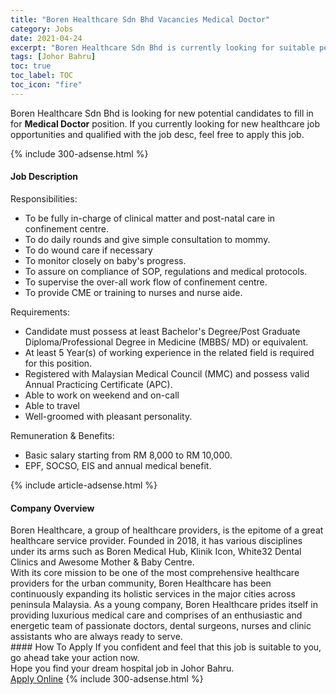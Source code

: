 ```yaml
---
title: "Boren Healthcare Sdn Bhd Vacancies Medical Doctor" 
category: Jobs 
date: 2021-04-24 
excerpt: "Boren Healthcare Sdn Bhd is currently looking for suitable person to fill in the Medical Doctor which positioned at Johor Bahru" 
tags: [Johor Bahru] 
toc: true 
toc_label: TOC 
toc_icon: "fire" 
--- 
```


<p>Boren Healthcare Sdn Bhd is looking for new potential candidates to fill in for <b>Medical Doctor</b> position. If you currently looking for new healthcare job opportunities and qualified with the job desc, feel free to apply this job.
</p>{% include 300-adsense.html %} 
<div><div><h4>Job Description</h4></div><div><div><span><div><p>Responsibilities:</p><ul><li>To be fully in-charge of clinical matter and post-natal care in confinement centre.</li><li>To do daily rounds and give simple consultation to mommy.</li><li>To do wound care if necessary</li><li>To monitor closely on baby's progress.</li><li>To assure on compliance of SOP, regulations and medical protocols.</li><li>To supervise the over-all work flow of confinement centre.</li><li>To provide CME or training to nurses and nurse aide.</li></ul><p>Requirements:</p><ul><li>Candidate must possess at least Bachelor's Degree/Post Graduate Diploma/Professional Degree in Medicine (MBBS/ MD) or equivalent.</li><li>At least 5&#160;Year(s) of working experience in the related field is required for this position.</li><li>Registered with Malaysian Medical Council (MMC) and possess valid Annual Practicing Certificate (APC).</li><li>Able to work on weekend and on-call</li><li>Able to travel</li><li>Well-groomed with pleasant personality.</li></ul><p>Remuneration &amp; Benefits:</p><ul><li>Basic salary starting from RM 8,000 to RM 10,000.</li><li>EPF, SOCSO, EIS and annual medical benefit.&#160;</li></ul></div></span></div></div></div> 
{% include article-adsense.html %} 
<div><div><h4>Company Overview</h4></div><div><div><span><div><div>
<div>Boren Healthcare, a group of healthcare providers, is the epitome of a great healthcare service provider. Founded in 2018, it has various disciplines under its arms such as Boren Medical Hub, Klinik Icon, White32 Dental Clinics and Awesome Mother &amp; Baby Centre.</div>
<div>With its core mission to be one of the most comprehensive healthcare providers for the urban community, Boren Healthcare has been continuously expanding its holistic services in the major cities across peninsula Malaysia. As a young company, Boren Healthcare prides itself in providing luxurious medical care and comprises of an enthusiastic and energetic team of passionate doctors, dental surgeons, nurses and clinic assistants who are always ready to serve.</div>
</div></div></span></div></div></div> 
#### How To Apply 
If you confident and feel that this job is suitable to you, go ahead take your action now. <br/> 
Hope you find your dream hospital job in Johor Bahru. <br/> 
<a href="https://www.jobstreet.com.my/en/job/medical-doctor-4517784?jobId=jobstreet-my-job-4517784" class="btn btn--warning" target="_blank" rel="nofollow noopenner">Apply Online</a> 
{% include 300-adsense.html %} 
